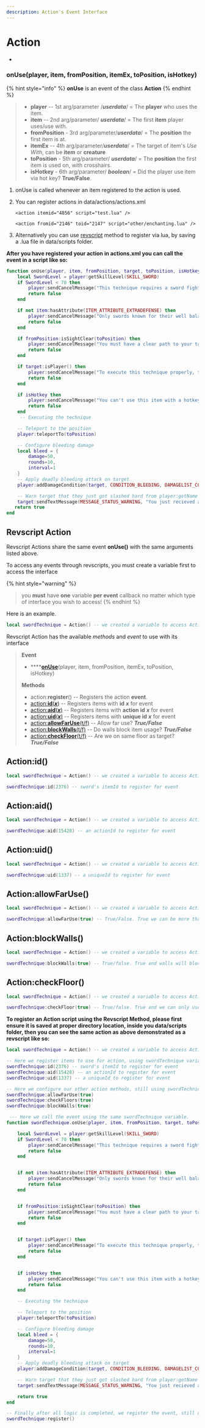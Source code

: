 ```yaml
---
description: Action's Event Interface
---
```


# Action

*

### onUse(player, item, fromPosition, itemEx, toPosition, isHotkey)

{% hint style="info" %}
**onUse** is an event of the class **Action**
{% endhint %}

> * **player**  -- 1st arg/parameter /_**userdata**_/  =  The **player** who uses the item.
> * **item** -- 2nd arg/parameter/ _**userdata**_/ = The first **item** player uses/use with.
> * **fromPosition** - 3rd arg/parameter/_**userdata**_/ = The **position** the first item is at.
> * **itemEx** -- 4th arg/parameter/_**userdata**_/ = The target of item's _Use With_, can be **item** or **creature**
> * **toPosition** - 5th arg/parameter/ _**userdata**_/ = The **position** the first item is used on, with crosshairs.
> * **isHotkey** - 6th arg/parameter/ _**boolean**_/ = Did the player use item via hot key? **True/False**.

1. onUse is called whenever an item registered to the action is used.&#x20;
2.  You can register actions in data/actions/actions.xml

    ```markup
    <action itemid="4856" script="test.lua" />
    ```

    ```markup
    <action fromid="2146" toid="2147" script="other/enchanting.lua" />
    ```
3. Alternatively you can use [revscript](action.md#revscript-action) method to register via lua, by saving a .lua file in data/scripts folder.

**After you have registered your action in actions.xml you can call the event in a script like so:**

```lua
function onUse(player, item, fromPosition, target, toPosition, isHotkey)  -- can name the arguments what you like.
    local SwordLevel = player:getSkillLevel(SKILL_SWORD)
    if SwordLevel < 70 then
        player:sendCancelMessage("This technique requires a sword fighting skill of 70 or higher.")
        return false
    end

    if not item:hasAttribute(ITEM_ATTRIBUTE_EXTRADEFENSE) then
        player:sendCancelMessage("Only swords known for their well balance and extra defense are suitable for this task.")
        return false
    end

    if fromPosition:isSightClear(toPosition) then 
        player:sendCancelMessage("You must have a clear path to your target")
        return false
    end

    if target:isPlayer() then 
        player:sendCancelMessage("To execute this technique properly, the target needs to be a player.")
        return false
    end

    if isHotkey then 
        player:sendCancelMessage("You can't use this item with a hotkey!")
        return false
    end
     -- Executing the technique

    -- Teleport to the position
    player:teleportTo(toPosition)

    -- Configure bleeding damage
    local bleed = {
        damage=50,
        rounds=10,
        interval=1
    }
    -- Apply deadly bleeding attack on target
    player:addDamageCondition(target, CONDITION_BLEEDING, DAMAGELIST_CONSTANT_PERIOD, bleed.damage, bleed.interval, bleed.rounds)

    -- Warn target that they just got slashed hard from player:getName and their blood is puring out!
    target:sendTextMessage(MESSAGE_STATUS_WARNING, "You just recieved a blood gushing wound from "..player:getName().."'s deadly sword technique!")
   return true
end
```

## Revscript Action

Revscript Actions share the same event **onUse()** with the same arguments listed above.

To access any events through revscripts, you must create a variable first to access the interface

{% hint style="warning" %}
> you **must** have **one** variable **per event** callback no matter which type of interface you wish to access!
{% endhint %}

Here is an example.

```lua
local swordTechnique = Action() -- we created a variable to access Action interface
```

Revscript Action has the available _methods_ and _event_ to use with its interface

> **Event**
>
> * ****[**onUse**](action.md#action.onuse-player-item-fromposition-itemex-toposition-ishotkey)(player, item, fromPosition, itemEx, toPosition, isHotkey)
>
> **Methods**
>
> * action:**register**() -- Registers the action **event**.&#x20;
> * [action:**id**(_**x**_)](action.md#action-id)    -- Registers items with **id** _**x**_ for event
> * [action:**aid**(_**x**_)](action.md#action-aid) -- Registers items with **action id** _**x**_ for event
> * [action:**uid**(_**x**_)](action.md#action-uid) -- Registers items with **unique id** _**x**_ for event
> * [action:**allowFarUse**(t/f)](action.md#action-allowfaruse) -- Allow far use? _**True/False**_
> * [action:**blockWalls**(t/f)](action.md#action-blockwalls) -- Do walls block item usage? _**True/False**_
> * [action:**checkFloor**(t/f)](action.md#action-checkfloor) -- Are we on same floor as target? _**True/False**_

## Action:id()

```lua
local swordTechnique = Action() -- we created a variable to access Action interface

swordTechnique:id(2376) -- sword's itemId to register for event
```

## Action:aid()

```lua
local swordTechnique = Action() -- we created a variable to access Action interface

swordTechnique:aid(15428) -- an actionId to register for event
```

## Action:uid()

```lua
local swordTechnique = Action() -- we created a variable to access Action interface

swordTechnique:uid(1337) -- a uniqueId to register for event
```

## Action:allowFarUse()

```lua
local swordTechnique = Action() -- we created a variable to access Action interface

swordTechnique:allowFarUse(true) -- True/False. True we can be more than one square away to use
```

## Action:blockWalls()

```lua
local swordTechnique = Action() -- we created a variable to access Action interface

swordTechnique:blockWalls(true) -- True/false. True and walls will block usage of item.
```

## Action:checkFloor()

```lua
local swordTechnique = Action() -- we created a variable to access Action interface

swordTechnique:checkFloor(true) -- True/false. True and we can only use item on same floor as us.
```

**To register an Action script using the Revscript Method, please first ensure it is saved at proper directory location, inside you data/scripts folder, then you can see the same action as above demonstrated as a revscript like so:**

```lua
local swordTechnique = Action() -- we created a variable to access Action interface

-- Here we register items to use for action, using swordTechnique variable.
swordTechnique:id(2376) -- sword's itemId to register for event
swordTechnique:aid(15428) -- an actionId to register for event
swordTechnique:uid(1337) -- a uniqueId to register for event

-- Here we configure our other action methods, still using swordTechniqu variable.
swordTechnique:allowFarUse(true)
swordTechnique:checkFloors(true)
swordTechnique:blockWalls(true)

 --- Here we call the event using the same swordTechnique variable.
function swordTechnique.onUse(player, item, fromPosition, target, toPosition, isHotkey) -- can name the arguments what you like.

    local SwordLevel = player:getSkillLevel(SKILL_SWORD)
    if SwordLevel < 70 then
        player:sendCancelMessage("This technique requires a sword fighting skill of 70 or higher.")
        return false
    end


    if not item:hasAttribute(ITEM_ATTRIBUTE_EXTRADEFENSE) then
        player:sendCancelMessage("Only swords known for their well balance and extra defense are suitable for this task.")
        return false
    end


    if fromPosition:isSightClear(toPosition) then 
        player:sendCancelMessage("You must have a clear path to your target")
        return false
    end


    if target:isPlayer() then 
        player:sendCancelMessage("To execute this technique properly, the target needs to be a player.")
        return false
    end


    if isHotkey then 
        player:sendCancelMessage("You can't use this item with a hotkey!")
        return false
    end

    -- Executing the technique

    -- Teleport to the position
    player:teleportTo(toPosition)

    -- Configure bleeding damage
    local bleed = {
        damage=50,
        rounds=10,
        interval=1
    }
    -- Apply deadly bleeding attack on target
    player:addDamageCondition(target, CONDITION_BLEEDING, DAMAGELIST_CONSTANT_PERIOD, bleed.damage, bleed.interval, bleed.rounds)

    -- Warn target that they just got slashed hard from player:getName and their blood is puring out!
    target:sendTextMessage(MESSAGE_STATUS_WARNING, "You just recieved a blood gushing wound from "..player:getName().."'s deadly sword technique!")

    return true
end

-- Finally after all logic is completed, we register the event, still using swordTechnique
swordTechnique:register()
```
